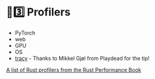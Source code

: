# 🧬3️⃣ Profilers

* PyTorch
* web
* GPU
* OS
* [tracy](https://github.com/wolfpld/tracy) - Thanks to Mikkel Gjøl from Playdead for the tip!

[A list of Rust profilers from the Rust Performance Book](https://nnethercote.github.io/perf-book/profiling.html)
